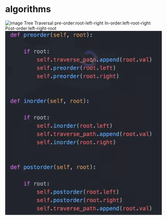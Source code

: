 # algorithms

![image](https://github.com/canzhao0928/algorithms/assets/63222201/a624adbc-7c9b-49d9-94ae-9e20cbc54262)
Tree Traversal
pre-order:root-left-right
In-order:left-root-right
Post-order:left-right-root
![Alt text](image-1.png)

